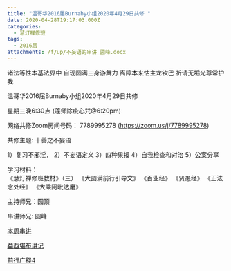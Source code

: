 ```yaml
---
title: "温哥华2016届Burnaby小组2020年4月29日共修 "
date: 2020-04-28T19:17:03.000Z
categories:
  - 慧灯禅修班
tags:
  - 2016届
attachments: /f/up/不妄语的串讲_圆峰.docx
---
```

诸法等性本基法界中 自现圆满三身游舞力 离障本来怙主龙钦巴 祈请无垢光尊常护我

温哥华2016届Burnaby小组2020年4月29日共修 

星期三晚6:30点 (莲师除疫心咒@6:20pm)

网络共修Zoom房间号码： 7789995278 (<https://zoom.us/j/7789995278>)

共修主题: 十善之不妄语

1）复习不邪淫，
2）不妄语定义
3）四种果报
4）自我检查和对治
5）公案分享

学习材料：  
《慧灯禅修班教材》（三） 
《大圆满前行引导文》
《百业经》
《贤愚经》
《正法念处经》
《大乘阿毗达磨》

主持师兄：圆顶

串讲师兄: 圆峰


[本周串讲](https://s3.ca-central-1.wasabisys.com/hddata/f.huidengchanxiu.net/hdv/f/up/不妄语的串讲_圆峰.docx)

[益西堪布讲记](https://s3.ca-central-1.wasabisys.com/hddata/f.huidengchanxiu.net/hdv/f/up/因果益西.pdf)

[前行广释4](https://s3.ca-central-1.wasabisys.com/hddata/f.huidengchanxiu.net/hdv/f/up/前行广释4.pdf)

